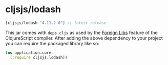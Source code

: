 # cljsjs/lodash

[](dependency)
```clojure
[cljsjs/lodash "4.11.2-0"] ;; latest release
```
[](/dependency)

This jar comes with `deps.cljs` as used by the [Foreign Libs][flibs] feature
of the ClojureScript compiler. After adding the above dependency to your project
you can require the packaged library like so:

```clojure
(ns application.core
  (:require cljsjs.lodash))
```

[flibs]: https://clojurescript.org/reference/packaging-foreign-deps
